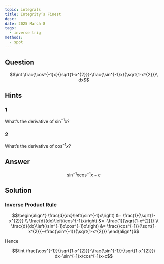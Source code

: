 ```yaml
---
topic: integrals
title: Integrity’s Finest
desc: 
date: 2025 March 8
tags:
  - inverse trig
methods:
  - spot
---
```



## Question
```math
\int \frac{\cos^{-1}x}{\sqrt{1-x^{2}}}-\frac{\sin^{-1}x}{\sqrt{1-x^{2}}}\ dx
```


## Hints

### 1
What’s the derivative of $\sin^{-1}{x}$?

### 2
What’s the derivative of $\cos^{-1}{x}$?


## Answer
```math
\sin^{-1}x\cos^{-1}x-c
```


## Solution

### Inverse Product Rule
```math
\begin{align*}
  \frac{d}{dx}\left(\sin^{-1}x\right) &= \frac{1}{\sqrt{1-x^{2}}}
  \\ \frac{d}{dx}\left(\cos^{-1}x\right) &= -\frac{1}{\sqrt{1-x^{2}}}
  \\ \frac{d}{dx}\left(\sin^{-1}x\cos^{-1}x\right) &= \frac{\cos^{-1}}{\sqrt{1-x^{2}}}-\frac{\sin^{-1}}{\sqrt{1-x^{2}}}
\end{align*}
```

Hence

```math
\int \frac{\cos^{-1}}{\sqrt{1-x^{2}}}-\frac{\sin^{-1}}{\sqrt{1-x^{2}}}\ dx=\sin^{-1}x\cos^{-1}x-c
```
